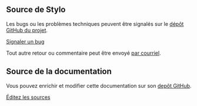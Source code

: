 ## Source de Stylo

Les bugs ou les problèmes techniques peuvent être signalés sur le [dépôt GitHub du projet](https://github.com/EcrituresNumeriques/stylo/issues).

<a class="btn btn-info" href="https://github.com/EcrituresNumeriques/stylo/issues/new" role="button">Signaler un bug</a>

Tout autre retour ou commentaire peut être envoyé [par courriel](crc.ecrituresnumeriques@gmail.com).

## Source de la documentation

Vous pouvez enrichir et modifier cette documentation sur son [depôt GitHub](https://github.com/EcrituresNumeriques/stylo/tree/master/docs/fr_FR).

<a class="btn btn-info" href="https://github.com/EcrituresNumeriques/stylo-doc/tree/gh-pages/fr_FR" role="button">Éditez les sources</a>
